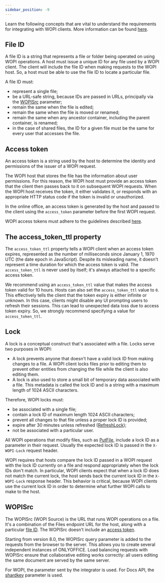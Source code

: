 ```yaml
---
sidebar_position: -9
---
```


Learn the following concepts that are vital to understand the requirements for integrating with WOPI clients. More information can be found [here](https://learn.microsoft.com/en-us/microsoft-365/cloud-storage-partner-program/rest/concepts).

## File ID

A file ID is a string that represents a file or folder being operated on using WOPI operations. A host must issue a unique ID for any file used by a WOPI client. The client will include the file ID when making requests to the WOPI host. So, a host must be able to use the file ID to locate a particular file.

A file ID must:

- represent a single file;
- be a URL-safe string, because IDs are passed in URLs, principally via the [WOPISrc](#wopisrc) parameter;
- remain the same when the file is edited;
- remain the same when the file is moved or renamed;
- remain the same when any ancestor container, including the parent container, is renamed;
- in the case of shared files, the ID for a given file must be the same for every user that accesses the file.

## Access token

An access token is a string used by the host to determine the identity and permissions of the issuer of a WOPI request.

The WOPI host that stores the file has the information about user permissions. For this reason, the WOPI host must provide an access token that the client then passes back to it on subsequent WOPI requests. When the WOPI host receives the token, it either validates it, or responds with an appropriate HTTP status code if the token is invalid or unauthorized.

In the online office, an access token is generated by the host and passed to the client using the `access_token` parameter before the first WOPI request.

WOPI access tokens must adhere to the guidelines described [here](https://learn.microsoft.com/en-us/microsoft-365/cloud-storage-partner-program/rest/concepts#access-token).

## The access_token_ttl property

The `access_token_ttl` property tells a WOPI client when an access token expires, represented as the number of milliseconds since January 1, 1970 UTC (the date epoch in JavaScript). Despite its misleading name, it doesn't represent a time duration for which the access token is valid. The `access_token_ttl` is never used by itself; it's always attached to a specific access token.

We recommend using an `access_token_ttl` value that makes the access token valid for 10 hours. Hosts can also set the `access_token_ttl` value to `0`. This effectively tells the client that the token expiry is either infinite or unknown. In this case, clients might disable any UI prompting users to refresh their sessions. This can lead to unexpected data loss due to access token expiry. So, we strongly recommend specifying a value for `access_token_ttl`.

## Lock

A lock is a conceptual construct that's associated with a file. Locks serve two purposes in WOPI:

- A lock prevents anyone that doesn't have a valid lock ID from making changes to a file. A WOPI client locks files prior to editing them to prevent other entities from changing the file while the client is also editing them.
- A lock is also used to store a small bit of temporary data associated with a file. This metadata is called the lock ID and is a string with a maximum length of 1024 ASCII characters.

Therefore, WOPI locks must:

- be associated with a single file;
- contain a lock ID of maximum length 1024 ASCII characters;
- prevent all changes to that file unless a proper lock ID is provided;
- expire after 30 minutes unless refreshed ([RefreshLock](./wopi-rest-api/refreshlock.md));
- not be associated with a particular user.

All WOPI operations that modify files, such as [PutFile](./wopi-rest-api/putfile.md), include a lock ID as a parameter in their request. Usually the expected lock ID is passed in the `X-WOPI-Lock` request header.

WOPI requires that hosts compare the lock ID passed in a WOPI request with the lock ID currently on a file and respond appropriately when the lock IDs don't match. In particular, WOPI clients expect that when a lock ID does not match the current lock, the host sends back the current lock ID in the `X-WOPI-Lock` response header. This behavior is critical, because WOPI clients use the current lock ID in order to determine what further WOPI calls to make to the host.

## WOPISrc

The WOPISrc (WOPI Source) is the URL that runs WOPI operations on a file. It's a combination of the Files endpoint URL for the host, along with a particular [file ID](#file-id). The WOPISrc doesn't include an [access token](#access-token).

Starting from version 8.0, the WOPISrc query parameter is added to the requests from the browser to the server. This allows you to create several independent instances of ONLYOFFICE. Load balancing requests with WOPISrc ensure that collaborative editing works correctly: all users editing the same document are served by the same server.

For WOPI, the parameter sent by the integrator is used. For Docs API, the [shardkey](../get-started/how-it-works/how-it-works.md#shard-key) parameter is used.
